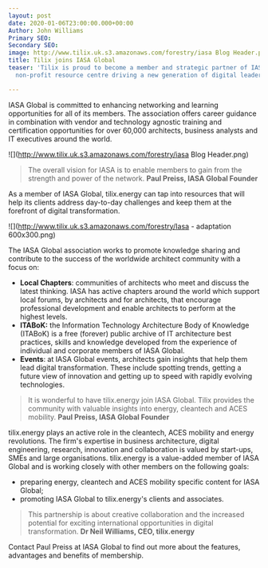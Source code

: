 ```yaml
---
layout: post
date: 2020-01-06T23:00:00.000+00:00
Author: John Williams
Primary SEO: 
Secondary SEO: 
image: http://www.tilix.uk.s3.amazonaws.com/forestry/iasa Blog Header.png
title: Tilix joins IASA Global
teaser: 'Tilix is proud to become a member and strategic partner of IASA Global: a
  non-profit resource centre driving a new generation of digital leaders.'

---
```

IASA Global is committed to enhancing networking and learning opportunities for all of its members. The association offers career guidance in combination with vendor and technology agnostic training and certification opportunities for over 60,000 architects, business analysts and IT executives around the world.

![](http://www.tilix.uk.s3.amazonaws.com/forestry/iasa Blog Header.png)

> The overall vision for IASA is to enable members to gain from the strength and power of the network. **Paul Preiss, IASA Global Founder**

As a member of IASA Global, tilix.energy can tap into resources that will help its clients address day-to-day challenges and keep them at the forefront of digital transformation.

![](http://www.tilix.uk.s3.amazonaws.com/forestry/Iasa - adaptation 600x300.png)

The IASA Global association works to promote knowledge sharing and contribute to the success of the worldwide architect community with a focus on:

* **Local Chapters**: communities of architects who meet and discuss the latest thinking. IASA has active chapters around the world which support local forums, by architects and for architects, that encourage professional development and enable architects to perform at the highest levels.
* **ITABoK:** the Information Technology Architecture Body of Knowledge (ITABoK) is a free (forever) public archive of IT architecture best practices, skills and knowledge developed from the experience of individual and corporate members of IASA Global.
* **Events**: at IASA Global events, architects gain insights that help them lead digital transformation. These include spotting trends, getting a future view of innovation and getting up to speed with rapidly evolving technologies.

> It is wonderful to have tilix.energy join IASA Global. Tilix provides the community with valuable insights into energy, cleantech and ACES mobility. **Paul Preiss, IASA Global Founder**

tilix.energy plays an active role in the cleantech, ACES mobility and energy revolutions. The firm's expertise in business architecture, digital engineering, research, innovation and collaboration is valued by start-ups, SMEs and large organisations. tilix.energy is a value-added member of IASA Global and is working closely with other members on the following goals:

* preparing energy, cleantech and ACES mobility specific content for IASA Global;
* promoting IASA Global to tilix.energy's clients and associates.

> This partnership is about creative collaboration and the increased potential for exciting international opportunities in digital transformation. **Dr Neil Williams, CEO, tilix.energy**

Contact Paul Preiss at IASA Global to find out more about the features, advantages and benefits of membership.